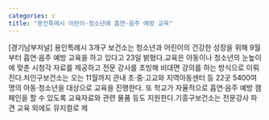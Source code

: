 ```yaml
---
categories: c
title: "용인특례시 어린이·청소년에 흡연·음주 예방 교육"
---
```

[경기남부저널] 용인특례시 3개구 보건소는 청소년과 어린이의 건강한 성장을 위해 9월부터 흡연·음주 예방 교육을 하고 있다고 23일 밝혔다.교육은 아동이나 청소년의 눈높이에 맞춘 시청각 자료를 제공하고 전문 강사를 초빙해 비대면 강의를 하는 방식으로 이뤄진다.처인구보건소는 오는 11월까지 관내 초·중·고교와 지역아동센터 등 22곳 5400여명의 아동·청소년을 대상으로 교육을 진행한다. 또 학교가 자율적으로 흡연·음주 예방 캠페인을 할 수 있도록 교육자료와 관련 물품 등도 지원한다.기흥구보건소는 전문강사 파견 교육 외에도 뮤지컬로 제
